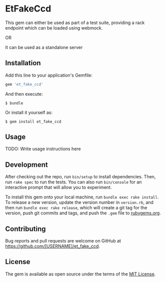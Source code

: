 # EtFakeCcd

This gem can either be used as part of a test suite, providing a rack endpoint which can be loaded using
webmock.

OR

It can be used as a standalone server

## Installation

Add this line to your application's Gemfile:

```ruby
gem 'et_fake_ccd'
```

And then execute:

    $ bundle

Or install it yourself as:

    $ gem install et_fake_ccd

## Usage

TODO: Write usage instructions here

## Development

After checking out the repo, run `bin/setup` to install dependencies. Then, run `rake spec` to run the tests. You can also run `bin/console` for an interactive prompt that will allow you to experiment.

To install this gem onto your local machine, run `bundle exec rake install`. To release a new version, update the version number in `version.rb`, and then run `bundle exec rake release`, which will create a git tag for the version, push git commits and tags, and push the `.gem` file to [rubygems.org](https://rubygems.org).

## Contributing

Bug reports and pull requests are welcome on GitHub at https://github.com/[USERNAME]/et_fake_ccd.

## License

The gem is available as open source under the terms of the [MIT License](https://opensource.org/licenses/MIT).
